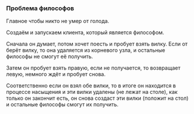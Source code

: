 ### Проблема философов

Главное чтобы никто не умер от голода.

Создаём и запускаем клиента, который является философом. 

Сначала он думает, потом хочет поесть и пробует взять вилку. Если от берёт вилку, то она удаляется из корневого узла, и остальные философы не смогут её получить. 

Затем он пробует взять правую, если не получается, то возвращает левую, немного ждёт и пробует снова. 

Соответственно если он взял обе вилки, то в итоге он находится в процессе насыщения и эти вилки удалены (не лежат на столе), как только он закончит есть, он снова создаст эти вилки (положит на стол) и остальные философы смогут их получить.
